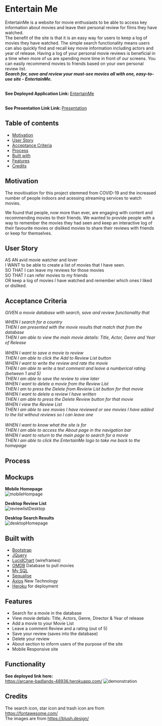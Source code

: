 # Entertain Me

EntertainMe is a website for movie enthusiasts to be able to access key information about movies and leave their personal review for films they have watched.<br>
The benefit of the site is that it is an easy way for users to keep a log of movies they have watched. The simple search functionality means users can also quickly find and recall key movie information including actors and year of release. Having a log of your personal movie reviews is beneficial in a time when more of us are spending more time in front of our screens. You can easily recommend movies to friends based on your own personal review list. <br>
<i><b> Search for, save and review your must-see movies all with one, easy-to-use site -  EntertainMe. </i></b>


<br> <b>See Deployed Application Link: </b>
<a href="https://arcane-badlands-48936.herokuapp.com/"> EntertainMe </a>


<br> <b>See Presentation Link Link: </b>
<a href="https://docs.google.com/presentation/d/1vfz9NqPqehyGoCWExFX2s03LD2pxUsYRkPWb1QnSV3U/edit?usp=sharing"> Presentation </a>



## Table of contents
  - [Motivation](#motivation)
  - [User Story](#userstory)
  - [Acceptance Criteria](#acceptancecriteria)
  - [Process](#process)
  - [Built with](#built-with)
  - [Features](#features)
  - [Credits](#credits)

## Motivation
The movitivation for this project stemmed from COVID-19 and the increased number of people indoors and acessing streaming services to watch movies. 

We found that people, now more than ever, are engaging with content and recommending movies to their friends. We wanted to provide people with a way to remember the movies they had seen and keep an interactive log of their favourite movies or disliked movies to share their reviews with friends or keep for themselves. 

## User Story
AS AN avid movie watcher and lover <br>
I WANT to be able to create a list of movies that I have seen. <br>
SO THAT I can leave my reviews for those movies <br>
SO THAT I can refer movies to my friends <br>
OR keep a log of movies I have watched and remember which ones I liked or disliked.


## Acceptance Criteria
<i>GIVEN a movie database with search, save and review functionality that

WHEN I search for a country<br>
THEN I am presented with the movie results that match that from the database<br>
THEN I am able to view the main movie details: Title, Actor, Genre and Year of Release<br>
<br>
WHEN I want to save a movie to review<br>
THEN I am able to click the Add to Review List button <br>
WHEN I want to write the review and rate the movie <br>
THEN I am able to write a text comment and leave a numberical rating (between 1 and 5)<br>
THEN I am able to save the review to view later<br>
WHEN I want to delete a movie from the Review List<br>
THEN I am to press the Delete from Revieiw List button for that movie <br>
WHEN I want to delete a review I have written <br>
THEN I am able to press the Delete Review button for that movie<br>
WHEN I view the Review List <br>
THEN I am able to see movies I have reviewed or see movies I have added to the list without reviews so I can leave one<br>
<br>
WHEN I want to know what the site is for <br>
THEN I am able to access the About page in the navigation bar<br>
WHEN I want to return to the main page to search for a movie<br>
THEN I am able to click the EntertainMe logo to take me back to the homepage<br>
</i>


## Process



## Mockups
<b>Mobile Homepage</b></br>
![mobileHompage](https://user-images.githubusercontent.com/74234842/112114305-05383d00-8c0c-11eb-9294-abe13af177da.png)

<b>Desktop Review List</b></br>
![reviewlistDesktop](https://user-images.githubusercontent.com/74234842/112114468-36b10880-8c0c-11eb-87cf-7db92f70b560.png)


<b>Desktop Search Results</b></br>
![desktopHomepage](https://user-images.githubusercontent.com/74234842/112114404-239e3880-8c0c-11eb-90b7-7d7ec95ab49f.png)




## Built with
- [Bootstrap](https://getbootstrap.com/)
- [JQuery](https://jquery.com/)
- [LucidChart](https://www.adobe.com/au/products/xd.html) (wireframes)
- [OMDB](https://travelbriefing.org/api) Database to pull movies
- [My SQL](https://www.mysql.com/) 
- [Sequalise](https://sequelize.org/) 
- [Axios](https://www.npmjs.com/package/axios) New Technology
- [Heroku](https://www.heroku.com/) for deployment

## Features
- Search for a movie in the database
- View movie detials: Title, Actors, Genre, Director & Year of release
- Add a movie to your Movie List
- Leave a comment Review and a rating (out of 5)
- Save your review (saves into the database)
- Delete your review
- About section to inform users of the purpose of the site
- Mobile Responsive site


## Functionality 
<b>See deployed link here:</b><br> https://arcane-badlands-48936.herokuapp.com/
![demonstration](https://user-images.githubusercontent.com/74234842/112115364-35cca680-8c0d-11eb-96c9-e6f9722fbd5e.gif)




## Credits
The search icon, star icon and trash icon are from https://fontawesome.com/<br>
The images are from https://blush.design/
